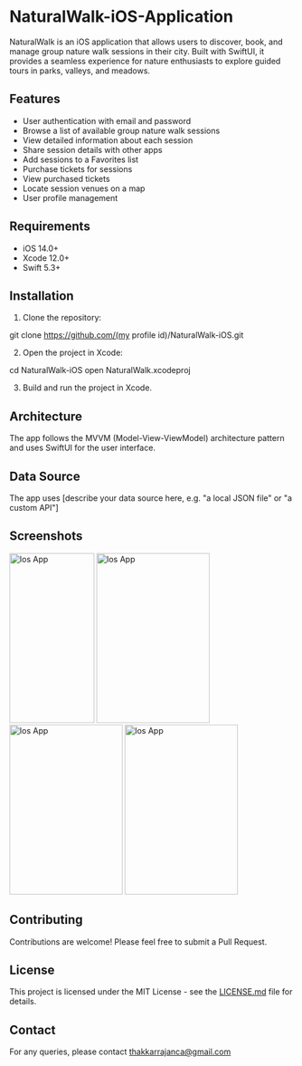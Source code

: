 # NaturalWalk-iOS-Application

NaturalWalk is an iOS application that allows users to discover, book, and manage group nature walk sessions in their city. Built with SwiftUI, it provides a seamless experience for nature enthusiasts to explore guided tours in parks, valleys, and meadows.

## Features

- User authentication with email and password
- Browse a list of available group nature walk sessions
- View detailed information about each session
- Share session details with other apps
- Add sessions to a Favorites list
- Purchase tickets for sessions
- View purchased tickets
- Locate session venues on a map
- User profile management

## Requirements

- iOS 14.0+
- Xcode 12.0+
- Swift 5.3+

## Installation

1. Clone the repository:


git clone https://github.com/(my profile id)/NaturalWalk-iOS.git


2. Open the project in Xcode:

cd NaturalWalk-iOS
open NaturalWalk.xcodeproj




3. Build and run the project in Xcode.

## Architecture

The app follows the MVVM (Model-View-ViewModel) architecture pattern and uses SwiftUI for the user interface.

## Data Source

The app uses [describe your data source here, e.g. "a local JSON file" or "a custom API"]

## Screenshots

<img src="https://github.com/user-attachments/assets/2ab80446-b906-41a5-bff3-de3f82f0a7dc" alt="Ios App" width="150" height="300">


<img src="https://github.com/user-attachments/assets/b302ac97-578e-4200-8bf9-f916098f7d9b" alt="Ios App" width="200" height="300">


<img src="https://github.com/user-attachments/assets/876e8246-5d8f-467f-98dc-d16f4dfb48a6" alt="Ios App" width="200" height="300">


<img src="https://github.com/user-attachments/assets/78fb1fba-2a9a-418d-8c67-ee5e264e22fb" alt="Ios App" width="200" height="300">



## Contributing

Contributions are welcome! Please feel free to submit a Pull Request.

## License

This project is licensed under the MIT License - see the [LICENSE.md](LICENSE.md) file for details.


## Contact

For any queries, please contact thakkarrajanca@gmail.com


